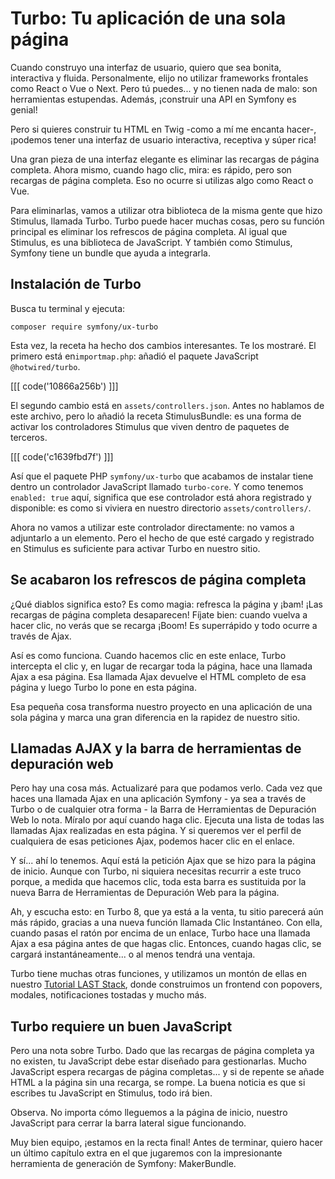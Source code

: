 # Turbo: Tu aplicación de una sola página

Cuando construyo una interfaz de usuario, quiero que sea bonita, interactiva y fluida. Personalmente, elijo no utilizar frameworks frontales como React o Vue o Next. Pero tú puedes... y no tienen nada de malo: son herramientas estupendas. Además, ¡construir una API en Symfony es genial!

Pero si quieres construir tu HTML en Twig -como a mí me encanta hacer-, ¡podemos tener una interfaz de usuario interactiva, receptiva y súper rica!

Una gran pieza de una interfaz elegante es eliminar las recargas de página completa. Ahora mismo, cuando hago clic, mira: es rápido, pero son recargas de página completa. Eso no ocurre si utilizas algo como React o Vue.

Para eliminarlas, vamos a utilizar otra biblioteca de la misma gente que hizo Stimulus, llamada Turbo. Turbo puede hacer muchas cosas, pero su función principal es eliminar los refrescos de página completa. Al igual que Stimulus, es una biblioteca de JavaScript. Y también como Stimulus, Symfony tiene un bundle que ayuda a integrarla.

## Instalación de Turbo

Busca tu terminal y ejecuta:

```terminal
composer require symfony/ux-turbo
```

Esta vez, la receta ha hecho dos cambios interesantes. Te los mostraré. El primero está en`importmap.php`: añadió el paquete JavaScript `@hotwired/turbo`. 

[[[ code('10866a256b') ]]]

El segundo cambio está en `assets/controllers.json`. Antes no hablamos de este archivo, pero lo añadió la receta StimulusBundle: es una forma de activar los controladores Stimulus que viven dentro de paquetes de terceros.

[[[ code('c1639fbd7f') ]]]

Así que el paquete PHP `symfony/ux-turbo` que acabamos de instalar tiene dentro un controlador JavaScript llamado `turbo-core`. Y como tenemos `enabled: true` aquí, significa que ese controlador está ahora registrado y disponible: es como si viviera en nuestro directorio `assets/controllers/`.

Ahora no vamos a utilizar este controlador directamente: no vamos a adjuntarlo a un elemento. Pero el hecho de que esté cargado y registrado en Stimulus es suficiente para activar Turbo en nuestro sitio.

## Se acabaron los refrescos de página completa

¿Qué diablos significa esto? Es como magia: refresca la página y ¡bam! ¡Las recargas de página completa desaparecen! Fíjate bien: cuando vuelva a hacer clic, no verás que se recarga ¡Boom! Es superrápido y todo ocurre a través de Ajax.

Así es como funciona. Cuando hacemos clic en este enlace, Turbo intercepta el clic y, en lugar de recargar toda la página, hace una llamada Ajax a esa página. Esa llamada Ajax devuelve el HTML completo de esa página y luego Turbo lo pone en esta página.

Esa pequeña cosa transforma nuestro proyecto en una aplicación de una sola página y marca una gran diferencia en la rapidez de nuestro sitio.

## Llamadas AJAX y la barra de herramientas de depuración web

Pero hay una cosa más. Actualizaré para que podamos verlo. Cada vez que haces una llamada Ajax en una aplicación Symfony - ya sea a través de Turbo o de cualquier otra forma - la Barra de Herramientas de Depuración Web lo nota. Míralo por aquí cuando haga clic. Ejecuta una lista de todas las llamadas Ajax realizadas en esta página. Y si queremos ver el perfil de cualquiera de esas peticiones Ajax, podemos hacer clic en el enlace.

Y sí... ahí lo tenemos. Aquí está la petición Ajax que se hizo para la página de inicio. Aunque con Turbo, ni siquiera necesitas recurrir a este truco porque, a medida que hacemos clic, toda esta barra es sustituida por la nueva Barra de Herramientas de Depuración Web para la página.

Ah, y escucha esto: en Turbo 8, que ya está a la venta, tu sitio parecerá aún más rápido, gracias a una nueva función llamada Clic Instantáneo. Con ella, cuando pasas el ratón por encima de un enlace, Turbo hace una llamada Ajax a esa página antes de que hagas clic. Entonces, cuando hagas clic, se cargará instantáneamente... o al menos tendrá una ventaja.

Turbo tiene muchas otras funciones, y utilizamos un montón de ellas en nuestro [Tutorial LAST Stack](https://symfonycasts.com/screencast/last-stack), donde construimos un frontend con popovers, modales, notificaciones tostadas y mucho más.

## Turbo requiere un buen JavaScript

Pero una nota sobre Turbo. Dado que las recargas de página completa ya no existen, tu JavaScript debe estar diseñado para gestionarlas. Mucho JavaScript espera recargas de página completas... y si de repente se añade HTML a la página sin una recarga, se rompe. La buena noticia es que si escribes tu JavaScript en Stimulus, todo irá bien.

Observa. No importa cómo lleguemos a la página de inicio, nuestro JavaScript para cerrar la barra lateral sigue funcionando.

Muy bien equipo, ¡estamos en la recta final! Antes de terminar, quiero hacer un último capítulo extra en el que jugaremos con la impresionante herramienta de generación de Symfony: MakerBundle.
